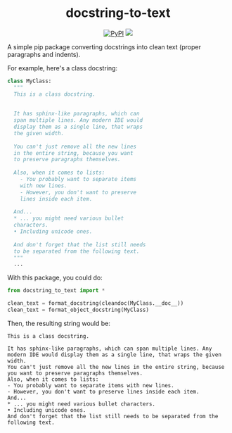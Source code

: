 <div align="center">
  
# docstring-to-text

[![PyPI][pypi-shield]][pypi-url]
[![][github-release-shield]][github-release-url]

[pypi-shield]: https://img.shields.io/pypi/v/docstring-to-text?logo=pypi
[pypi-url]: https://pypi.org/p/docstring-to-text
[github-release-shield]: https://img.shields.io/github/v/release/Lex-DRL/Py-docstring-to-text?logo=github
[github-release-url]: https://github.com/Lex-DRL/Py-docstring-to-text/releases/latest
</div>

A simple pip package converting docstrings into clean text (proper paragraphs and indents).

For example, here's a class docstring:
```python
class MyClass:
  """
  This is a class docstring.
  
  
  It has sphinx-like paragraphs, which can
  span multiple lines. Any modern IDE would
  display them as a single line, that wraps
  the given width.
  
  You can't just remove all the new lines
  in the entire string, because you want
  to preserve paragraphs themselves.
  
  Also, when it comes to lists:
    - You probably want to separate items
    with new lines.
    - However, you don't want to preserve
    lines inside each item.
  
  And...
  * ... you might need various bullet
  characters.
  • Including unicode ones.
  
  And don't forget that the list still needs
  to be separated from the following text.
  """
  ...
```

With this package, you could do:
```python
from docstring_to_text import *

clean_text = format_docstring(cleandoc(MyClass.__doc__))
clean_text = format_object_docstring(MyClass)
```

Then, the resulting string would be:
```text
This is a class docstring.

It has sphinx-like paragraphs, which can span multiple lines. Any modern IDE would display them as a single line, that wraps the given width.
You can't just remove all the new lines in the entire string, because you want to preserve paragraphs themselves.
Also, when it comes to lists:
- You probably want to separate items with new lines.
- However, you don't want to preserve lines inside each item.
And...
* ... you might need various bullet characters.
• Including unicode ones.
And don't forget that the list still needs to be separated from the following text.
```
